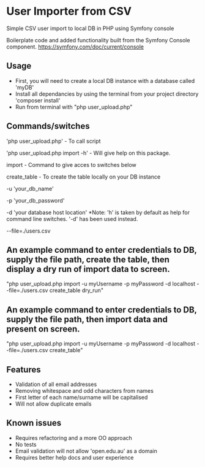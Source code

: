 # User Importer from CSV
Simple CSV user import to local DB in PHP using Symfony console

Boilerplate code and added functionality built from the Symfony Console component. https://symfony.com/doc/current/console

## Usage

- First, you will need to create a local DB instance with a database called 'myDB'
- Install all dependancies by using the terminal from your project directory 'composer install'
- Run from terminal with "php user_upload.php"

## Commands/switches

'php user_upload.php' - To call script

'php user_upload.php import -h' - Will give help on this package.

import - Command to give acces to switches below

create_table - To create the table locally on your DB instance

-u 'your_db_name'

-p 'your_db_password'

-d 'your database host location' *Note: 'h' is taken by default as help for command line switches. '-d' has been used instead.

--file=./users.csv

## An example command to enter credentials to DB, supply the file path, create the table, then display a dry run of import data to screen.

"php user_upload.php import -u myUsername -p myPassword -d localhost --file=./users.csv create_table dry_run"

## An example command to enter credentials to DB, supply the file path, then import data and present on screen.

"php user_upload.php import -u myUsername -p myPassword -d localhost --file=./users.csv create_table"

## Features

- Validation of all email addresses
- Removing whitespace and odd characters from names
- First letter of each name/surname will be capitalised
- Will not allow duplicate emails

## Known issues
- Requires refactoring and a more OO approach
- No tests
- Email validation will not allow 'open.edu.au' as a domain
- Requires better help docs and user experience

